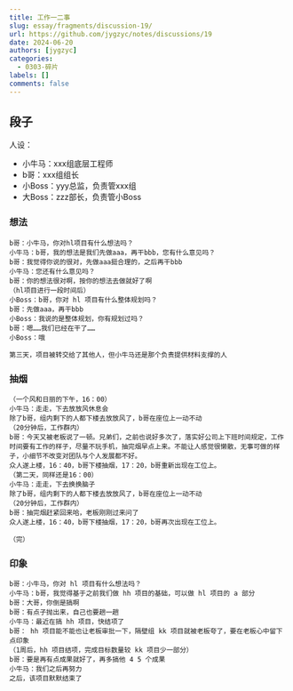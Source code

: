 ```yaml
---
title: 工作一二事
slug: essay/fragments/discussion-19/
url: https://github.com/jygzyc/notes/discussions/19
date: 2024-06-20
authors: [jygzyc]
categories: 
  - 0303-碎片
labels: []
comments: false
---
```


<!-- work_events -->

## 段子

人设：

- 小牛马：xxx组底层工程师
- b哥：xxx组组长
- 小Boss：yyy总监，负责管xxx组
- 大Boss：zzz部长，负责管小Boss

### 想法

```text
b哥：小牛马，你对hl项目有什么想法吗？
小牛马：b哥，我的想法是我们先做aaa，再干bbb，您有什么意见吗？
b哥：我觉得你说的很对，先做aaa挺合理的，之后再干bbb
小牛马：您还有什么意见吗？
b哥：你的想法很对啊，按你的想法去做就好了啊
（hl项目进行一段时间后）
小Boss：b哥，你对 hl 项目有什么整体规划吗？
b哥：先做aaa，再干bbb
小Boss：我说的是整体规划，你有规划过吗？
b哥：嗯……我们已经在干了……
小Boss：哦

第三天，项目被转交给了其他人，但小牛马还是那个负责提供材料支撑的人
```

### 抽烟

```text
（一个风和日丽的下午，16：00）
小牛马：走走，下去放放风休息会
除了b哥，组内剩下的人都下楼去放放风了，b哥在座位上一动不动
（20分钟后，工作群内）
b哥：今天又被老板说了一顿。兄弟们，之前也说好多次了，落实好公司上下班时间规定，工作时间要有工作的样子，尽量不玩手机，抽完烟早点上来。不能让人感觉很懒散，无事可做的样子，小细节不改变对团队与个人发展都不好。
众人遂上楼，16：40，b哥下楼抽烟，17：20，b哥重新出现在工位上。
（第二天，同样还是16：00）
小牛马：走走，下去换换脑子
除了b哥，组内剩下的人都下楼去放放风了，b哥在座位上一动不动
（20分钟后，工作群内）
b哥：抽完烟赶紧回来哈，老板刚刚过来问了
众人遂上楼，16：40，b哥下楼抽烟，17：20，b哥再次出现在工位上。

（完）
```

### 印象

```text
b哥：小牛马，你对 hl 项目有什么想法吗？
小牛马：b哥，我觉得基于之前我们做 hh 项目的基础，可以做 hl 项目的 a 部分
b哥：大哥，你倒是搞啊
b哥：有点子抛出来，自己也要趟一趟
小牛马：最近在搞 hh 项目，快结项了
b哥： hh 项目能不能也让老板审批一下，隔壁组 kk 项目就被老板夸了，要在老板心中留下点印象
（1周后，hh 项目结项，完成目标数量较 kk 项目少一部分）
b哥：要是再有点成果就好了，再多搞他 4 5 个成果
小牛马：我们之后再努力
之后，该项目默默结束了
```

  
<script src="https://giscus.app/client.js"
    data-repo="jygzyc/notes"
    data-repo-id="R_kgDOJrOxMQ"
    data-mapping="number"
    data-term="19"
    data-reactions-enabled="1"
    data-emit-metadata="0"
    data-input-position="top"
    data-theme="preferred_color_scheme"
    data-lang="zh-CN"
    crossorigin="anonymous"
    async>
</script>
